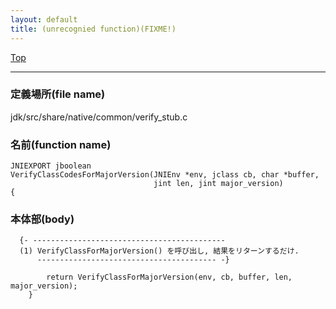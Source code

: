 ```yaml
---
layout: default
title: (unrecognied function)(FIXME!)
---
```

[Top](../index.html)

--- 
### 定義場所(file name)
jdk/src/share/native/common/verify_stub.c

### 名前(function name)
```
JNIEXPORT jboolean
VerifyClassCodesForMajorVersion(JNIEnv *env, jclass cb, char *buffer,
                                jint len, jint major_version)
{
```

### 本体部(body)
```
  {- -------------------------------------------
  (1) VerifyClassForMajorVersion() を呼び出し, 結果をリターンするだけ.
      ---------------------------------------- -}

	    return VerifyClassForMajorVersion(env, cb, buffer, len, major_version);
	}
	
```


